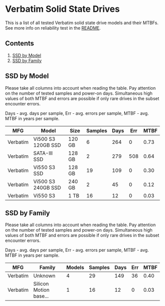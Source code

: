 Verbatim Solid State Drives
===========================

This is a list of all tested Verbatim solid state drive models and their MTBFs. See
more info on reliability test in the [README](https://github.com/linuxhw/SMART).

Contents
--------

1. [ SSD by Model  ](#ssd-by-model)
2. [ SSD by Family ](#ssd-by-family)

SSD by Model
------------

Please take all columns into account when reading the table. Pay attention on the
number of tested samples and power-on days. Simultaneous high values of both MTBF
and errors are possible if only rare drives in the subset encounter errors.

Days - avg. days per sample,
Err  - avg. errors per sample,
MTBF - avg. MTBF in years per sample.

| MFG       | Model              | Size   | Samples | Days  | Err   | MTBF |
|-----------|--------------------|--------|---------|-------|-------|------|
| Verbatim  | Vi500 S3 120GB SSD | 120 GB | 6       | 264   | 0     | 0.73   |
| Verbatim  | SATA-III SSD       | 128 GB | 2       | 279   | 508   | 0.64   |
| Verbatim  | Vi550 S3 SSD       | 128 GB | 19      | 109   | 0     | 0.30   |
| Verbatim  | Vi500 S3 240GB SSD | 240 GB | 2       | 45    | 0     | 0.12   |
| Verbatim  | Vi550 S3           | 1 TB   | 16      | 12    | 0     | 0.03   |

SSD by Family
-------------

Please take all columns into account when reading the table. Pay attention on the
number of tested samples and power-on days. Simultaneous high values of both MTBF
and errors are possible if only rare drives in the subset encounter errors.

Days - avg. days per sample,
Err  - avg. errors per sample,
MTBF - avg. MTBF in years per sample.

| MFG       | Family                 | Models | Samples | Days  | Err   | MTBF |
|-----------|------------------------|--------|---------|-------|-------|------|
| Verbatim  | Unknown                | 4      | 29      | 149   | 36    | 0.40   |
| Verbatim  | Silicon Motion base... | 1      | 16      | 12    | 0     | 0.03   |
